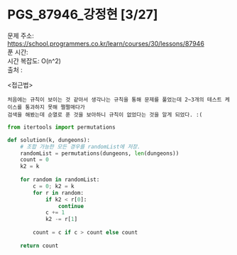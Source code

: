 # PGS_87946_강정현 [3/27] </br>
문제 주소: https://school.programmers.co.kr/learn/courses/30/lessons/87946 </br>
푼 시간:  </br>
시간 복잡도: O(n^2) </br>
출처 : 

<접근법>
```
처음에는 규칙이 보이는 것 같아서 생각나는 규칙을 통해 문제를 풀었는데 2~3개의 테스트 케이스를 통과하지 못해 쩔쩔매다가 
검색을 해봤는데 순열로 푼 것을 보아하니 규칙이 없었다는 것을 알게 되었다. :(

```


```python
from itertools import permutations

def solution(k, dungeons):
    # 조합 가능한 모든 경우를 randomList에 저장.
    randomList = permutations(dungeons, len(dungeons))
    count = 0
    k2 = k
    
    for random in randomList:
        c = 0; k2 = k
        for r in random:
            if k2 < r[0]:
                continue
            c += 1
            k2 -= r[1]
    
        count = c if c > count else count
        
    return count
```
